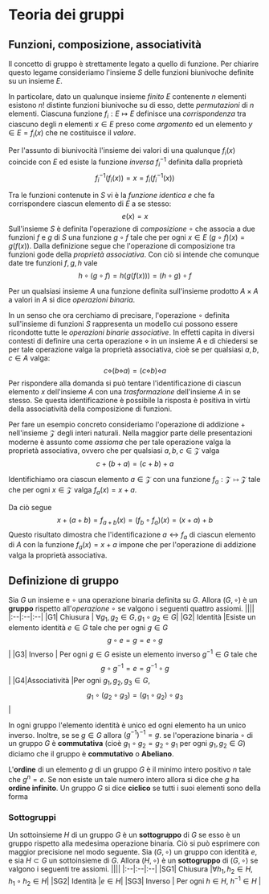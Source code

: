 # Teoria dei gruppi

## Funzioni, composizione, associatività
Il concetto di gruppo è strettamente legato a quello di funzione. Per chiarire questo legame consideriamo l'insieme $S$ delle funzioni biunivoche definite su un insieme $E$. 

In particolare, dato un qualunque insieme *finito* $E$ contenente $n$ elementi esistono $n!$ distinte funzioni biunivoche su di esso, dette *permutazioni* di $n$ elementi. Ciascuna funzione $f_i : E \mapsto E$ definisce una *corrispondenza* tra ciascuno degli $n$ elementi $x \in E$ preso come *argomento* ed un elemento $y \in E =f_i(x)$ che ne costituisce il *valore*. 

Per l'assunto di biunivocità l'insieme dei valori di una qualunque $f_i(x)$ coincide con $E$ ed esiste la funzione *inversa* $f^{-1}_i$ definita dalla proprietà 
$$f^{-1}_i(f_i(x)) = x = f_i(f^{-1}_i(x))$$
  
Tra le funzioni contenute in $S$ vi è la *funzione identica* $e$ che fa corrispondere ciascun elemento di $E$ a se stesso:
$$e(x) = x $$
Sull'insieme $S$ è definita l'operazione di *composizione* $\circ$ che associa a due funzioni $f$ e $g$ di $S$ una funzione $g \circ f$ tale che per ogni $x \in E$ $(g \circ f)(x) = g(f(x))$. Dalla definizione segue che l'operazione di composizione tra funzioni gode della *proprietà associativa*. Con ciò si intende che comunque date tre funzioni $f, g, h$ vale 
$$ h \circ (g \circ f) = h(g(f(x))) =(h \circ g) \circ f $$

Per un qualsiasi insieme $A$ una funzione definita sull'insieme prodotto $A\times A$ a valori in $A$ si dice *operazioni binaria*. 

In un senso che ora cerchiamo di precisare, l'operazione $\circ$ definita sull'insieme di funzioni $S$ rappresenta un modello cui possono essere ricondotte tutte le *operazioni binarie associative*. In effetti capita in diversi contesti di definire una certa operazione $\diamond$ in un insieme $A$ e di chiedersi se per tale operazione valga la proprietà associativa, cioè se per qualsiasi $a, b, c \in A$ valga:
$$ c \diamond (b \diamond a) = (c \diamond b) \diamond a$$
Per rispondere alla domanda si può tentare l'identificazione di ciascun elemento $x$ dell'insieme $A$ con una *trasformazione* dell'insieme $A$ in se stesso. Se questa identificazione è possibile la risposta è positiva in virtù della associatività della composizione di funzioni.

Per fare un esempio concreto consideriamo l'operazione di addizione $+$ nell'insieme $\mathcal Z$ degli interi naturali.  Nella maggior parte delle presentazioni moderne è assunto come *assioma* che per tale operazione valga la proprietà associativa, ovvero che per qualsiasi $a, b, c \in \mathcal Z$ valga
$$c + (b + a) = (c + b) + a$$

Identifichiamo ora ciascun elemento $a \in \mathcal Z$ con una funzione  $f_{a} : \mathcal Z \mapsto \mathcal Z$ tale che per ogni $x \in \mathcal Z$ valga $f_{a}(x) = x + a$. 

Da ciò segue 
$$ x + (a + b) = f_{a+b}(x) = (f_{b} \circ f_{a})(x) = (x+a) + b$$
Questo risultato dimostra che l'identificazione $a \leftrightarrow f_{a}$ di ciascun elemento di $A$ con la funzione $f_{a}(x) = x+a$ impone che per l'operazione di addizione valga la proprietà associativa.  

## Definizione di gruppo
Sia $G$ un insieme e $\circ$ una operazione binaria definita su $G$. Allora $(G, \circ )$ è un **gruppo** rispetto all'*operazione* $\circ$ se valgono i seguenti quattro assiomi.
||||
|:--|:--|:--|
|G1| Chiusura | $\forall g_{1},g_{2} \in G, g_{1} \circ g_{2} \in G$|
|G2| Identità |Esiste un elemento identità $e \in G$ tale che per ogni $g \in G$ $$g \circ e = g = e \circ g $$|
|G3| Inverso | Per ogni $g \in G$ esiste un elemento inverso $g^{-1}  \in G$ tale che $$ g \circ g^{-1} = e = g^{-1} \circ g$$|
|G4|Associatività |Per ogni $g_{1},g_{2},g_{3} \in G$, $$g_{1} \circ (g_{2} \circ g_{3}) = (g_{1} \circ g_{2}) \circ g_{3}$$  |

In ogni gruppo l'elemento identità è unico ed ogni elemento ha un unico inverso. Inoltre, se se $g \in G$ allora ${(g^{-1})}^{-1} = g$.
se l'operazione binaria $\circ$ di un gruppo $G$ è **commutativa** (cioè $g_{1} \circ g_{2} = g_{2} \circ g_{1}$ per ogni $g_{1}, g_{2} \in G$) diciamo che il gruppo è **commutativo** o **Abeliano**.

L'**ordine** di un elemento $g$ di un gruppo $G$ è il minimo intero positivo $n$ tale che $g^{n} = e$. Se non esiste un tale numero intero allora si dice che $g$ ha **ordine infinito**. Un gruppo $G$ si dice  **ciclico** se tutti i suoi elementi sono della forma    

### Sottogruppi ###
Un sottoinsieme $H$ di un gruppo $G$ è un **sottogruppo** di $G$ se esso è un gruppo rispetto alla medesima operazione binaria. Ciò si può esprimere con maggior precisione nel modo seguente. 
Sia $(G, \circ )$ un gruppo con identità $e$, e sia $H \subset G$ un sottoinsieme di $G$. Allora $(H, \circ )$ è un **sottogruppo** di $(G, \circ )$ se valgono i seguenti tre assiomi.
||||
|:--|:--|:--|
|SG1| Chiusura |$\forall h_{1},h_{2} \in H, h_{1} \circ h_{2} \in H$|
|SG2| Identità |$e \in H$|
|SG3| Inverso | Per ogni $h \in H$,  $h^{-1} \in H$ |




 

 


<!--stackedit_data:
eyJoaXN0b3J5IjpbMTg5MTk3NTY2MCwtMTUxMTczMTA1MCwxOT
Y5Mjc2NzQxLDI1NzM2MDg3LDM4NDc5Mzc2MSwtMTc4MTc2MDA4
NywtMTM2OTg4MDQ2MiwxMTQ3MTQwNzA0LDY3MjM0NjI5MiwtMj
EyNTI2MjUxOCwtMTUyMzEyMDA3NiwtMTk5MDAxNTcyMCw4Njg1
NTIxMTIsMTg5MzA2MzgyNiwtMTY0MDY3NjU0MiwxNjUwMDA0ND
I4LDE1NzgwNDcyOTgsMTY0ODQ1NzQ1OCwxMjI0NDQ0MzkwLDE3
MDA3MDkyOTldfQ==
-->
